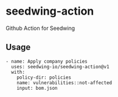 # seedwing-action

Github Action for Seedwing

## Usage

```
- name: Apply company policies
  uses: seedwing-io/seedwing-action@v1
  with:
    policy-dir: policies
    name: vulnerabilities::not-affected
    input: bom.json
```
